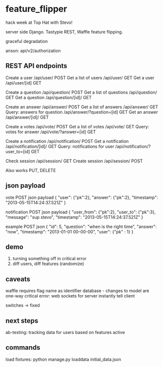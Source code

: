 feature_flipper
===============

hack week at Top Hat with Stevo!

server side Django. Tastypie REST, Waffle feature flipping.

graceful degradation

anson:
api/v2/authorization

REST API endpoints
------------------
Create a user	               /api/user/ POST
Get a list of users	           /api/user/ GET
Get a user	                   /api/user/[id] GET

Create a question	           /api/question/ POST
Get a list of questions	       /api/question/ GET
Get a question	               /api/question/[id]/ GET

Create an answer	           /api/answer/ POST
Get a list of answers          /api/answer/ GET
Query: answers for question    /api/answer/?question=[id] GET
Get an answer	               /api/answer/[id]/ GET

Create a votes                 /api/vote/ POST
Get a list of votes            /api/vote/ GET
Query: votes for answer        /api/vote/?answer=[id] GET

Create a notification          /api/notification/ POST
Get a notification             /api/notification/[id]/ GET
Query: notifications for user  /api/notification/?user_to=[id] GET

Check session				   /api/session/ GET
Create session				   /api/session/ POST

Also works                     PUT, DELETE

json payload
------------

vote POST json payload
{
"user": {"pk":2},
"answer": {"pk":2},
"timestamp": "2013-05-15T14:24:37.521Z"
}


notification POST json payload
{
"user_from": {"pk":2},
"user_to": {"pk":3},
"message": "sup stevo",
"timestamp": "2013-05-15T14:24:37.521Z"
}


example POST json
{
	"id": 5,
	"question": "when is the right time",
	"answer": "now",
	"timestamp": "2013-01-01 00-00-00",
	"user": {"pk" : 1}
}


demo
----

1. turning something off in critical error
2. diff users, diff features (randomize)


caveats
-------

waffle requires flag name as identifier
database - changes to model are one-way
critical error: web sockets for server instantly tell client


switches -> fixed

next steps
----------
ab-testing: tracking data for users based on features active


commands
--------

load fixtures: python manage.py loaddata initial_data.json



